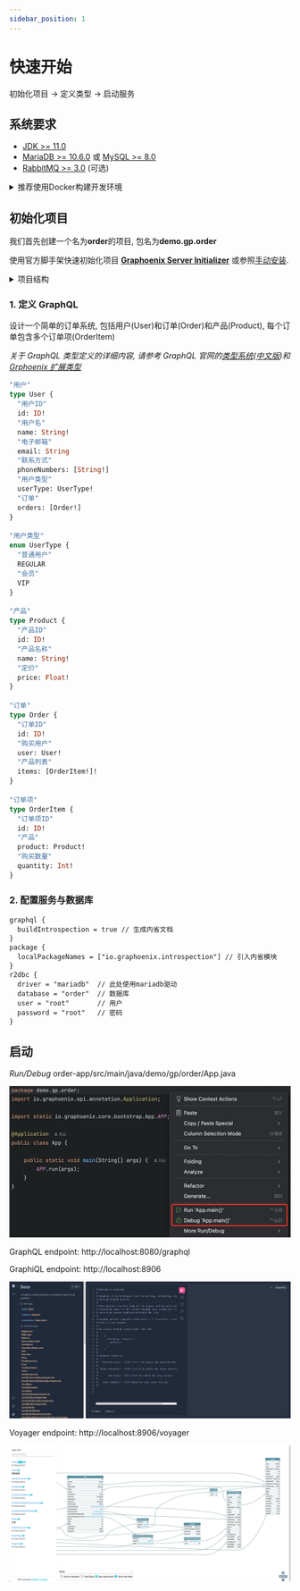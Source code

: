 ```yaml
---
sidebar_position: 1
---
```


# 快速开始

初始化项目 -> 定义类型 -> 启动服务

## 系统要求

- [JDK >= 11.0](https://www.oracle.com/in/java/technologies/javase/jdk11-archive-downloads.html/)
- [MariaDB >= 10.6.0](https://mariadb.com/kb/en/mariadb-1060-release-notes/) 或 [MySQL >= 8.0](https://dev.mysql.com/downloads/mysql/8.0.html/)
- [RabbitMQ >= 3.0](https://www.rabbitmq.com/docs/download/) (可选)

<details>
<summary>推荐使用Docker构建开发环境</summary>

```yaml title="docker-compose.yml"
version: "3.8"

services:
  gp-mariadb:
    container_name: gp-mariadb
    image: mariadb:10.6
    command:
      --group_concat_max_len=4294967295
    restart: unless-stopped
    ports:
      - "3306:3306"
    environment:
      MYSQL_ROOT_PASSWORD: your-root-password
      MYSQL_DATABASE: order
      MYSQL_USER: your-username
      MYSQL_PASSWORD: your-password
      MYSQL_HOST: "%"
    networks:
      - gp-net

  gp-rabbitmq:
    container_name: gp-rabbitmq
    image: rabbitmq:3
    restart: unless-stopped
    ports:
      - "5672:5672"
    networks:
      - gp-net

networks:
  gp-net:
```

启动容器

```bash
docker-compose up -d
```

</details>

## 初始化项目

我们首先创建一个名为**order**的项目, 包名为**demo.gp.order**

使用官方脚手架快速初始化项目 **[Graphoenix Server Initializer](https://gp-init.github.io?name=order&packageName=demo.gp.order)** 或参照[手动安装](/docs/guide/Install).

<details>
<summary>项目结构</summary>

```
|-- order
    |-- build.gradle
    |-- gradle.properties
    |-- settings.gradle
    |-- order-app                             启动模块, 引入订单和其他模块
    |   |-- build.gradle
    |   |-- src
    |       |-- main
    |           |-- java
    |           |   |-- demo.gp.order
    |           |       |-- App.java          启动类
    |           |-- resources
    |               |-- application.conf      配置文件
    |-- order-package                         订单模块
    |   |-- build.gradle
    |   |-- src
    |       |-- main
    |           |-- java
    |           |   |-- demo.gp.order
    |           |       |-- package-info.java package-info所在目录作为包名
    |           |-- resources
    |               |-- graphql
    |                   |-- order.gql         定义订单相关类型
    |-- other-package                         可根据需求可以加入其他模块
        |-- build.gradle
        |-- src
            |-- main
                |-- java
                |   |-- demo.gp.other
                |       |-- package-info.java
                |-- resources
                    |-- graphql
                        |-- other.gql         定义其他相关类型
```

</details>

### 1. 定义 GraphQL

设计一个简单的订单系统, 包括用户(User)和订单(Order)和产品(Product), 每个订单包含多个订单项(OrderItem)

_关于 GraphQL 类型定义的详细内容, 请参考 GraphQL 官网的[类型系统](https://graphql.org/learn/schema/)([中文版](https://graphql.cn/learn/schema/))和[Grphoenix 扩展类型](/docs/guide/types)_

```graphql title="order-package/src/main/resources/graphql/order.gql"
"用户"
type User {
  "用户ID"
  id: ID!
  "用户名"
  name: String!
  "电子邮箱"
  email: String
  "联系方式"
  phoneNumbers: [String!]
  "用户类型"
  userType: UserType!
  "订单"
  orders: [Order!]
}

"用户类型"
enum UserType {
  "普通用户"
  REGULAR
  "会员"
  VIP
}

"产品"
type Product {
  "产品ID"
  id: ID!
  "产品名称"
  name: String!
  "定价"
  price: Float!
}

"订单"
type Order {
  "订单ID"
  id: ID!
  "购买用户"
  user: User!
  "产品列表"
  items: [OrderItem!]!
}

"订单项"
type OrderItem {
  "订单项ID"
  id: ID!
  "产品"
  product: Product!
  "购买数量"
  quantity: Int!
}
```

### 2. 配置服务与数据库

```hocon title="order-app/src/main/resources/graphql/application.conf"
graphql {
  buildIntrospection = true // 生成内省文档
}
package {
  localPackageNames = ["io.graphoenix.introspection"] // 引入内省模块
}
r2dbc {
  driver = "mariadb"  // 此处使用mariadb驱动
  database = "order"  // 数据库
  user = "root"       // 用户
  password = "root"   // 密码
}
```

## 启动

_Run/Debug_ order-app/src/main/java/demo/gp/order/App.java

![start](./img/start.png "start")

GraphQL endpoint: http://localhost:8080/graphql

GraphiQL endpoint: http://localhost:8906

![graphiQL](./img/graphiQL.png "graphiQL")

Voyager endpoint: http://localhost:8906/voyager

![voyager](./img/voyager.png "voyager")
